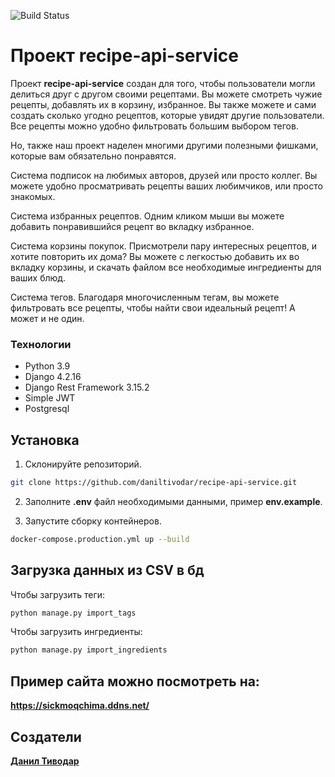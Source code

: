 ![Build Status](https://github.com/daniltivodar/recipe-api-service/actions/workflows/main.yml/badge.svg)

# Проект recipe-api-service

Проект **recipe-api-service** создан для того, чтобы пользователи могли делиться друг с другом своими рецептами. Вы можете смотреть чужие рецепты, добавлять их в корзину, избранное. Вы также можете и сами создать сколько угодно рецептов, которые увидят другие пользователи. Все рецепты можно удобно фильтровать большим выбором тегов.

Но, также наш проект наделен многими другими полезными фишками, которые вам обязательно понравятся.

Система подписок на любимых авторов, друзей или просто коллег. Вы можете удобно просматривать рецепты ваших любимчиков, или просто знакомых.

Система избранных рецептов. Одним кликом мыши вы можете добавить понравившийся рецепт во вкладку избранное.

Система корзины покупок. Присмотрели пару интересных рецептов, и хотите повторить их дома? Вы можете с легкостью добавить их во вкладку корзины, и скачать файлом все необходимые ингредиенты для ваших блюд.

Система тегов. Благодаря многочисленным тегам, вы можете фильтровать все рецепты, чтобы найти свои идеальный рецепт! А может и не один.

### Технологии

- Python 3.9
- Django 4.2.16
- Django Rest Framework 3.15.2
- Simple JWT
- Postgresql

## Установка

1. Склонируйте репозиторий.
```bash
git clone https://github.com/daniltivodar/recipe-api-service.git
```

2. Заполните **.env** файл необходимыми данными, пример **env.example**.

3. Запустите сборку контейнеров.
```bash
docker-compose.production.yml up --build
```

## Загрузка данных из CSV в бд

Чтобы загрузить теги:
```bash
python manage.py import_tags
```

Чтобы загрузить ингредиенты:
```bash
python manage.py import_ingredients
```

## Пример сайта можно посмотреть на:

**https://sickmoqchima.ddns.net/**


## Создатели

**[Данил Тиводар](https://github.com/daniltivodar)**
